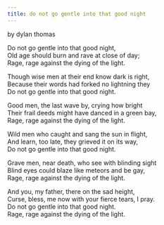 ```yaml
---
title: do not go gentle into that good night
---
```

by dylan thomas

Do not go gentle into that good night,  
Old age should burn and rave at close of day;  
Rage, rage against the dying of the light.  
  
Though wise men at their end know dark is right,  
Because their words had forked no lightning they  
Do not go gentle into that good night.  
  
Good men, the last wave by, crying how bright  
Their frail deeds might have danced in a green bay,  
Rage, rage against the dying of the light.  
  
Wild men who caught and sang the sun in flight,  
And learn, too late, they grieved it on its way,  
Do not go gentle into that good night.  
  
Grave men, near death, who see with blinding sight  
Blind eyes could blaze like meteors and be gay,  
Rage, rage against the dying of the light.  

And you, my father, there on the sad height,  
Curse, bless, me now with your fierce tears, I pray.  
Do not go gentle into that good night.  
Rage, rage against the dying of the light.  
